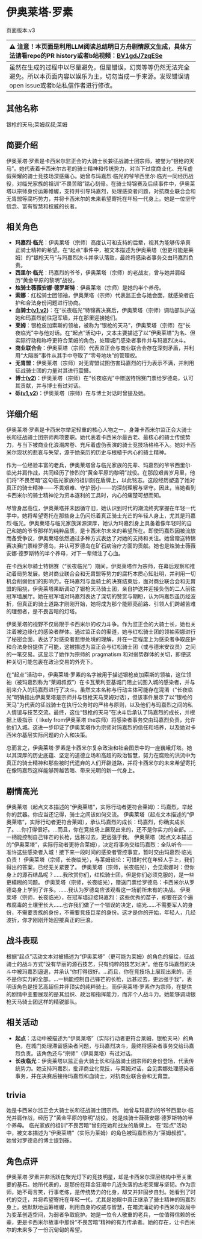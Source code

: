 # 伊奥莱塔·罗素
页面版本:v3
 

| :warning: 注意！本页面是利用LLM阅读总结明日方舟剧情原文生成，具体方法请看repo的PR history或者b站视频：[BV1gdJ7zqESe](https://www.bilibili.com/video/BV1gdJ7zqESe/)         |
|:----------------------------|
| 虽然在生成的过程中以尽量避免，但是错误，幻觉等等仍然无法完全避免。所以本页面内容以娱乐为主，切勿当成一手来源。发现错误请open issue或者b站私信作者进行修改。|



## 其他名称
银枪的天马;莱姆叔叔;莱姆
## 简要介绍
伊奥莱塔·罗素是卡西米尔监正会的大骑士长兼征战骑士团宗师，被誉为“银枪的天马”。她代表着卡西米尔古老的骑士精神和传统势力，对当下过度商业化、充斥虚假荣耀的骑士竞技场深感痛心。她曾与玛嘉烈·临光的爷爷西里尔·临光一同经历战役，对临光家族的祖训“不畏苦暗”铭心刻骨。在骑士特锦赛及后续事件中，伊奥莱塔以宗师身份运筹帷幄，支持并引导玛嘉烈，处理感染者问题，对抗商业联合会和无胄盟等腐朽势力，并将卡西米尔的未来希望寄托在年轻一代身上。她是一位坚守信念、富有智慧和权威的长者。
## 相关角色
-   **玛嘉烈·临光**：伊奥莱塔（宗师）高度认可和支持的后辈，视其为能够传承真正骑士精神的希望。在“起点”事件中，被文本描述为伊奥莱塔（但更可能是莱姆）的“银枪天马”与玛嘉烈决斗并承认落败，最终将感染者事务交由玛嘉烈负责。
-   **西里尔·临光**：玛嘉烈的爷爷，伊奥莱塔（宗师）的老战友，曾与她并肩经历“黄金平原的黎明”战役。
-   **烛骑士薇薇安娜·德罗斯特**：伊奥莱塔（宗师）是她的半个养母。
-   **索娜**：红松骑士团领袖，伊奥莱塔（宗师）代表监正会与她会面，就感染者庇护和合法身份问题进行协商。
-   **血骑士([v1](../chars/extended_char_xue_qi_shi.md),[v2](extended_char_xue_qi_shi.md))**：在“长夜临光”特锦赛决赛后，伊奥莱塔（宗师）调动部队护送她和玛嘉烈前往冠军墙，并在那里迎接她们。
-   **莱姆**：银枪皮加索斯的领袖，被称为“银枪的天马”，伊奥莱塔（宗师）在“长夜临光”中与他对话。在“起点”活动中，文本主要描述了以“伊奥莱塔”为名、但实际行动和称呼更符合莱姆的角色，处理城门感染者事件并与玛嘉烈决斗。
-   **商业联合会**：伊奥莱塔（宗师）代表监正会与商业联合会存在深刻矛盾，并利用“大隔断”事件从其手中夺取了“零号地块”的管理权。
-   **无胄盟**：伊奥莱塔（宗师）对无胄盟试图伤害玛嘉烈的行为表示不满，并利用征战骑士团的力量对其进行震慑。
-   **博士([v2](extended_char_bo_shi.md))**：伊奥莱塔（宗师）在“长夜临光”中赠送特锦赛门票给罗德岛，认可其贡献，并与博士有过对话。
-   **砾([v1](../chars/char_237_gravel.md),[v2](char_237_gravel.md))**：伊奥莱塔（宗师）在与博士对话时曾提及她。
## 详细介绍
伊奥莱塔·罗素是卡西米尔举足轻重的核心人物之一，身兼卡西米尔监正会大骑士长和征战骑士团宗师两项要职。她代表着卡西米尔最古老、最核心的骑士传统势力，与当下被商业化浪潮席卷、充斥着虚伪表演的骑士竞技场格格不入。她对卡西米尔现状的悲哀与失望，源于她亲历的历史与根植于内心的骑士精神。

作为一位经验丰富的老兵，伊奥莱塔曾与临光家族的先辈、玛嘉烈的爷爷西里尔·临光并肩作战，共同经历了惨烈的“黄金平原的黎明”战役。在那段艰苦岁月里，他们将“不畏苦暗”这句临光家族的祖训刻在盾牌上，以此铭志。这段经历塑造了她对真正的骑士精神——不畏艰难、守护弱小——的深刻理解与坚守。因此，当她看到卡西米尔的骑士精神沦为资本逐利的工具时，内心的痛楚可想而知。

尽管身居高位，伊奥莱塔并未因循守旧，她认识到时代的潮流终究掌握在年轻一代手中。她将希望寄托在那些身上仍闪烁着真正骑士光芒的年轻人身上，尤其是玛嘉烈·临光。伊奥莱塔与临光家族渊源深厚，她认为玛嘉烈身上具备着像年轻时的自己和她的爷爷那样的纯粹品质，是卡西米尔未来的希望所在。即使玛嘉烈因被流放而备受争议，伊奥莱塔依然通过多种方式表达了对她的支持和关注。她曾赠送特锦赛决赛门票给罗德岛，并认可罗德岛在矿石病治疗方面的贡献。她也是烛骑士薇薇安娜·德罗斯特的半个养母，对下一辈倾注了心血。

在卡西米尔骑士特锦赛（“长夜临光”）期间，伊奥莱塔作为宗师，在幕后观察和推动着局势发展。她对商业联合会和无胄盟等势力的腐朽本质心知肚明，并利用一切机会削弱他们的影响力。在玛嘉烈与血骑士的决赛结束后，面对商业联合会和无胄盟的阻挠，伊奥莱塔果断调动了银枪天马骑士团，亲自护送并迎接负伤的二人前往冠军墙展厅。她在冠军墙对玛嘉烈表达了深切的赞赏与期盼，认为玛嘉烈虽历经波折，但真正的骑士道路才刚刚开始，她将成为那个能照亮前路、引领人们跨越苦难的理想者，是不畏苦暗的灯塔。

伊奥莱塔的视野不仅局限于卡西米尔的权力斗争。作为监正会的大骑士长，她也关注着被边缘化的感染者群体。通过监正会的渠道，她与红松骑士团的领袖索娜进行了秘密会面，表达了对感染者悲惨处境的理解，并在一定程度上为感染者争取庇护和合法身份提供了可能，这被描述为监正会与红松骑士团（或与德米安议员）之间的一笔交易。这显示了她作为宗师的 pragmatism 和对弱势群体的关切，即便这种关切可能包裹在政治交易的外壳下。

在“起点”活动中，伊奥莱塔·罗素的名字被用于描述银枪皮加索斯的领袖，这位领袖（被玛嘉烈称为“莱姆叔叔”）在卡瓦莱利亚基城门阻止试图入城的感染者，并与前来介入的玛嘉烈进行了决斗。虽然文本名称与行动主体可能存在混淆（“长夜临光”明确指出伊奥莱塔是宗师并与银枪天马莱姆对话），但该事件展示了以“银枪的天马”为代表的征战骑士在执行公务时的严格与原则，以及他们与玛嘉烈之间的私人情谊与技艺交流。最终，这位“银枪的天马”在决斗后承认了玛嘉烈的成长，并根据上级指示（ likely from伊奥莱塔 the宗师）将感染者事务交由玛嘉烈负责，允许他们入城。这进一步印证了伊奥莱塔作为宗师对玛嘉烈的信任和培养，以及她对卡西米尔基层实际问题的介入和决策。

总而言之，伊奥莱塔·罗素是卡西米尔复杂政治和社会图景中的一座巍峨灯塔。她以其深厚的历史底蕴、坚定的道德立场和高超的政治智慧，努力在腐败的洪流中为真正的骑士精神和那些被时代遗弃的人们开辟道路，并将卡西米尔的未来希望寄托在像玛嘉烈这样能够跨越苦暗、带来光明的新一代身上。
## 剧情高光
伊奥莱塔（起点文本描述的“伊奥莱塔”，实际行动者更符合莱姆）：玛嘉烈，举起你的武器。你应当还记得，骑士之间该如何交流。
伊奥莱塔（起点文本描述的“伊奥莱塔”，实际行动者更符合莱姆），承认玛嘉烈的成长：玛嘉烈，你确实成长了。...你打得很好。...而且，你在竞技场上展现出来的，还不是你实力的全部。...一柄能控制自己锋芒的长枪，远甚过去，更远强于我。
伊奥莱塔（起点文本描述的“伊奥莱塔”，实际行动者更符合莱姆），决定将事务交给玛嘉烈：全队听令——准许这些感染者入城！接下来一段时间的感染者管控事宜，暂时交由玛嘉烈·临光负责！
伊奥莱塔（宗师，长夜临光），与莱姆谈论：可惜时代在年轻人手上，我们得出的答案，已经无关紧要了。
伊奥莱塔（宗师，长夜临光），会见索娜时：但你身上的源石结晶呢？......我欣赏你们，红松骑士团，但是你们必须克服的，是一些更模糊的问题。
伊奥莱塔（宗师，长夜临光），赠送门票给罗德岛：卡西米尔从罗德岛身上学到了许多。......我认为罗德岛应该观看这一场前所未有的决战。
伊奥莱塔（宗师，长夜临光），在冠军墙迎接玛嘉烈：这些优秀的苗子，却要在这个遍布腐毒的土壤里长大......也许我们做了一个错误的决定，临光......不需要军人的身份，不需要贵族的身份，不需要竞技巨星的身份。这才是你的开始，年轻人，几经波折，你才刚刚开始迎接真正的巨浪。
## 战斗表现
根据“起点”活动文本对被描述为“伊奥莱塔”（更可能为莱姆）的角色的描绘，征战骑士的战斗方式“没有华丽的源石技艺，只有纯粹的技艺对决”。他在与玛嘉烈的决斗中被玛嘉烈逼退，并承认“你打得很好。...而且，你在竞技场上展现出来的，还不是你实力的全部。...一柄能控制自己锋芒的长枪，远甚过去，更远强于我”，表明该角色是技艺高超但并非顶尖的纯粹骑士。而伊奥莱塔·罗素作为宗师，在提供的剧情中主要展现的是其组织、政治和指挥能力，而非个人战斗力。她能够调动银枪天马骑士团这样的精锐部队。
## 相关活动
-   **起点**：活动中被描述为“伊奥莱塔”（实际行动者更符合莱姆，银枪天马）的角色，在城门处理滞留感染者问题，与玛嘉烈决斗，最终将感染者事务交给玛嘉烈负责。该角色还与“宗师”（伊奥莱塔）有过对话。
-   **长夜临光**：伊奥莱塔以监正会大骑士长和征战骑士团宗师的身份登场，代表传统势力。她支持玛嘉烈，批评商业化竞技，与莱姆对话，会见索娜处理感染者事务，并在决赛后接待玛嘉烈和血骑士，对抗商业联合会和无胄盟。
## trivia
她是卡西米尔监正会大骑士长和征战骑士团宗师。
她曾与玛嘉烈的爷爷西里尔·临光并肩作战，经历了“黄金平原的黎明”战役。
她是烛骑士薇薇安娜·德罗斯特的半个养母。
临光家族的祖训“不畏苦暗”曾刻在她和战友的盾牌上。
在“起点”活动中，被文本描述为“伊奥莱塔”（实际为莱姆）的角色被玛嘉烈称为“莱姆叔叔”。
她曾对罗德岛的博士提到砾。
## 角色点评
伊奥莱塔·罗素并非活跃在聚光灯下的竞技明星，却是卡西米尔深层结构中至关重要的基石。她所代表的，是那份在拜金狂潮中几近失落的古老荣耀与坚韧。作为宗师，她不苟言笑，行事老练，是传统势力的化身，却又并非固步自封。她看到了时代的变迁，并将希望寄托在年轻一代，尤其是她眼中真正继承了骑士精神的玛嘉烈身上。她默默地运筹帷幄，利用自身的权威与智慧，在暗流涌动的卡西米尔政局中为变革创造空间，为弱者争取庇护。她是一位令人敬重的老兵，一位值得信赖的长辈，更是卡西米尔故事中那份“不畏苦暗”精神的有力传承者。她的存在，让卡西米尔的未来多了一份沉甸甸的希望。